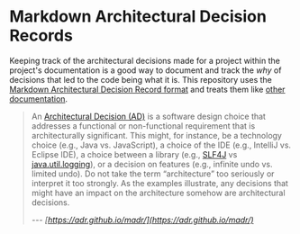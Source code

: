 # Markdown Architectural Decision Records

Keeping track of the architectural decisions made for a project within the project's documentation is a good way to document and track the *why* of decisions that led to the code being what it is. This repository uses the [Markdown Architectural Decision Record format](https://adr.github.io/madr/) and treats them like [other documentation](decisions/README.md).

> An [Architectural Decision (AD)](https://en.wikipedia.org/wiki/Architectural_decision) is a software design choice that addresses a functional or non-functional requirement that is architecturally significant. This might, for instance, be a technology choice (e.g., Java vs. JavaScript), a choice of the IDE (e.g., IntelliJ vs. Eclipse IDE), a choice between a library (e.g., [SLF4J](https://www.slf4j.org/) vs [java.util.logging](https://docs.oracle.com/javase/8/docs/api/java/util/logging/package-summary.html)), or a decision on features (e.g., infinite undo vs. limited undo). Do not take the term “architecture” too seriously or interpret it too strongly. As the examples illustrate, any decisions that might have an impact on the architecture somehow are architectural decisions.
>
> --- <cite>[https://adr.github.io/madr/](https://adr.github.io/madr/)</cite>

<!-- TODO Find and Implement MADR tool for VSCode -->
<!-- TODO Find and Implement MADR tool for cli -->

<!-- markdownlint-disable-file MD033 -->